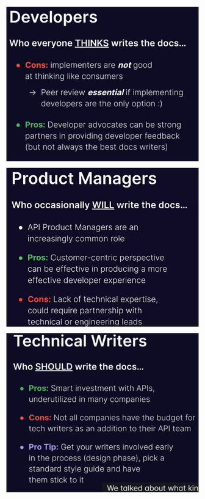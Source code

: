![](attachments/Pasted%20image%2020250714142051.png)

![](attachments/Pasted%20image%2020250714142641.png)

![](attachments/Pasted%20image%2020250714143049.png)

